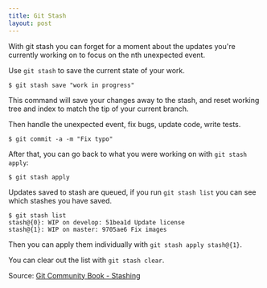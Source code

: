 ```yaml
---
title: Git Stash
layout: post
---
```


[stash]: http://book.git-scm.com/4_stashing.html "Git Community Book - Stashing"

With git stash you can forget for a moment about the updates you're currently
working on to focus on the nth unexpected event.

Use `git stash` to save the current state of your work.

    $ git stash save "work in progress"

This command will save your changes away to the stash, and reset working tree
and index to match the tip of your current branch.

Then handle the unexpected event, fix bugs, update code, write tests.

    $ git commit -a -m "Fix typo"

After that, you can go back to what you were working on with `git stash apply`:

    $ git stash apply

Updates saved to stash are queued, if you run `git stash list` you can see which
stashes you have saved.

    $ git stash list
    stash@{0}: WIP on develop: 51bea1d Update license
    stash@{1}: WIP on master: 9705ae6 Fix images

Then you can apply them individually with `git stash apply stash@{1}`.

You can clear out the list with `git stash clear`.

Source: [Git Community Book - Stashing][stash]
